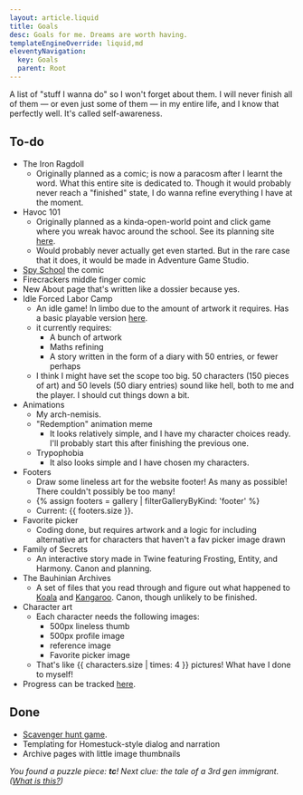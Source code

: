 ```yaml
---
layout: article.liquid
title: Goals
desc: Goals for me. Dreams are worth having.
templateEngineOverride: liquid,md
eleventyNavigation:
  key: Goals
  parent: Root
---
```


A list of "stuff I wanna do" so I won't forget about them. I will never finish all of them — or even just some of them — in my entire life, and I know that perfectly well. It's called self-awareness.

## To-do

- The Iron Ragdoll
	- Originally planned as a comic; is now a paracosm after I learnt the word. What this entire site is dedicated to. Though it would probably never reach a "finished" state, I do wanna refine everything I have at the moment.
- Havoc 101
	- Originally planned as a kinda-open-world point and click game where you wreak havoc around the school. See its planning site [here](https://tofutush.github.io/havoc101).
	- Would probably never actually get even started. But in the rare case that it does, it would be made in Adventure Game Studio.
- [Spy School](/stories/spy-school/) the comic
- Firecrackers middle finger comic
- New About page that's written like a dossier because yes.
- Idle Forced Labor Camp
	- An idle game! In limbo due to the amount of artwork it requires. Has a basic playable version [here](https://tofutush.github.io/idlegame).
	- it currently requires:
		- A bunch of artwork
		- Maths refining
		- A story written in the form of a diary with 50 entries, or fewer perhaps
	- I think I might have set the scope too big. 50 characters (150 pieces of art) and 50 levels (50 diary entries) sound like hell, both to me and the player. I should cut things down a bit.
- Animations
	- My arch-nemisis.
	- "Redemption" animation meme
		- It looks relatively simple, and I have my character choices ready. I'll probably start this after finishing the previous one.
	- Trypophobia
		- It also looks simple and I have chosen my characters.
- Footers
	- Draw some lineless art for the website footer! As many as possible! There couldn't possibly be too many!
	- {% assign footers = gallery | filterGalleryByKind: 'footer' %}
	- Current: {{ footers.size }}.
- Favorite picker
	- Coding done, but requires artwork and a logic for including alternative art for characters that haven't a fav picker image drawn
- Family of Secrets
	- An interactive story made in Twine featuring Frosting, Entity, and Harmony. Canon and planning.
- The Bauhinian Archives
	- A set of files that you read through and figure out what happened to [Koala](/characters/koala/) and [Kangaroo](/characters/kangaroo/). Canon, though unlikely to be finished.
- Character art
	- Each character needs the following images:
		- 500px lineless thumb
		- 500px profile image
		- reference image
		- Favorite picker image
	- That's like {{ characters.size | times: 4 }} pictures! What have I done to myself!
- Progress can be tracked [here](/characters/list/).

## Done

- [Scavenger hunt game](/fun/hunt/).
- Templating for Homestuck-style dialog and narration
- Archive pages with little image thumbnails

*You found a puzzle piece: **tc**! Next clue: the tale of a 3rd gen immigrant. ([What is this?](/fun/hunt/))*
